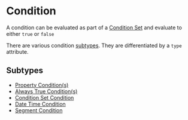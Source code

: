 # Condition

A condition can be evaluated as part of a [Condition Set](../condition-set.md) and
evaluate to either `true` or `false`

There are various condition [subtypes](#subtypes). They are differentiated by a `type` attribute.  

## Subtypes

- [Property Condition(s)](./property/index.md)
- [Always True Condition(s)](./always-true.md)
- [Condition Set Condition](./condition-set.md)
- [Date Time Condition](./date-time.md)
- [Segment Condition](./segment.md)
